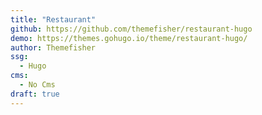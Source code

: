 ```yaml
---
title: "Restaurant"
github: https://github.com/themefisher/restaurant-hugo
demo: https://themes.gohugo.io/theme/restaurant-hugo/
author: Themefisher
ssg:
  - Hugo
cms:
  - No Cms
draft: true
---
```

